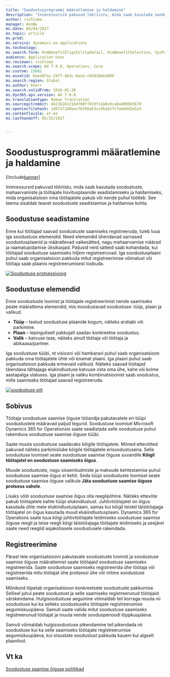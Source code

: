 ```yaml
---
title: "Soodustusprogrammi määratlemine ja haldamine"
description: "Inimressursid pakuvad tööriistu, mida saab kasutada soodustuste, mahaarvamiste ja töötajate hüvitusplaanide seadistamiseks ja haldamiseks, mida organisatsioon oma töötajatele pakub või nende puhul töötleb. See artikkel sisaldab teavet soodustuste seadistamise ja haldamise kohta."
author: rschloma
manager: AnnBe
ms.date: 04/04/2017
ms.topic: article
ms.prod: 
ms.service: dynamics-ax-applications
ms.technology: 
ms.search.form: HcmBenefitEligibilityDetail, HcmBenefitSelection, SysPolicyListPage, SysPolicySourceDocumentRuleType
audience: Application User
ms.reviewer: rschloma
ms.search.scope: AX 7.0.0, Operations, Core
ms.custom: 15681
ms.assetid: 6aee97ac-29f7-4b3c-8aa1-c65810de3090
ms.search.region: Global
ms.author: kherr
ms.search.validFrom: 2016-02-28
ms.dyn365.ops.version: AX 7.0.0
ms.translationtype: Human Translation
ms.sourcegitcommit: d421b161216d700f7819f1da8c0ca8ad089b5670
ms.openlocfilehash: 1d972f2d6bacf6f60ab3ce3bab2fcfaeb8d2e524
ms.contentlocale: et-ee
ms.lasthandoff: 05/25/2017


---
```


# <a name="define-and-manage-a-benefits-program"></a>Soodustusprogrammi määratlemine ja haldamine

[!include[banner](includes/banner.md)]


Inimressursid pakuvad tööriistu, mida saab kasutada soodustuste, mahaarvamiste ja töötajate hüvitusplaanide seadistamiseks ja haldamiseks, mida organisatsioon oma töötajatele pakub või nende puhul töötleb. See teema sisaldab teavet soodustuste seadistamise ja haldamise kohta.

<a name="benefit-setup"></a>Soodustuse seadistamine
-------------

Enne kui töötajad saavad soodustuste saamiseks registreeruda, tuleb luua iga soodustuse elemendid. Need elemendid ühendavad sarnased soodustusplaanid ja määratlevad vaikesätted, nagu mahaarvamise määrad ja raamatupidamise üksikasjad. Paljusid neid sätteid saab kohandada, kui töötajad soodustuse saamiseks hiljem registreeruvad. Iga soodustusplaani puhul saab organisatsioon pakkuda mitut registreerimise võimalust või töötaja saab plaanis registreerumisest loobuda. 

[![Soodustuse protsessivoog](./media/benefit-process-flow1.png)](./media/benefit-process-flow1.png)

## <a name="benefit-elements"></a>Soodustuse elemendid
Enne soodustuste loomist ja töötajate registreerimist nende saamiseks peate määratlema elemendid, mis moodustavad soodustuse: tüüp, plaan ja valikud.

-   **Tüüp** – teatud soodustuse plaanide kogum, näiteks arstiabi või parkimine.
-   **Plaan** – lepinguliselt pakkujalt saadav konkreetne soodustus.
-   **Valik** – katvuse tase, näiteks ainult töötaja või töötaja ja abikaasa/partner.

Iga soodustuse tüübi, nt visiooni või hambaravi puhul saab organisatsioon pakkuda oma töötajatele ühte või enamat plaani. Iga plaani puhul saab organisatsioon pakkuda erinevaid valikuid. Näiteks saavad töötajad täiendava tähtajaga elukindlustuse katvuse osta oma ühe, kahe või kolme aastapalga ulatuses. Iga plaani ja valiku kombinatsioonist saab soodustus, mille saamiseks töötajad saavad registreeruda. 

[![soodustuse pilt](./media/benefit-pic.png)](./media/benefit-pic.png)

## <a name="eligibility"></a>Sobivus
Töötaja soodustuse saamise õiguse tööandja pakutavatele eri tüüpi soodustustele määravad paljud tegurid. Soodustuse loomisel Microsoft Dynamics 365 for Operationsis saate seadistada selle soodustuse puhul rakenduva soodustuse saamise õiguse tüübi. 

Saate muuta soodustuse saadavaks kõigile töötajatele. Mõned ettevõtted pakuvad näiteks parkimislube kõigile töötajatele erisoodustusena. Selle soodustuse loomisel seate soodustuse saamise õiguse suvandile **Kõigil töötajatel on soodustuse saamiseks õigus**. 

Muude soodustuste, nagu sissenõudmiste ja maksude kehtestamise puhul soodustuse saamise õigus ei kehti. Seda tüüpi soodustuste loomisel seate soodustuse saamise õiguse valikule **Jäta soodustuse saamise õiguse protsess vahele**. 

Lisaks võib soodustuse saamise õigus olla reeglipõhine. Näiteks ettevõte pakub töötajatele kahte tüüpi elukindlustust. Juhtivtöötajatel on õigus kasutada ühte meie elukindlustusplaani, samas kui kõigil teistel täistööajaga töötajatel on õigus kasutada muud elukindlustusplaani. Dynamics 365 for Operations saate luua kõigi juhtivtöötajate leidmiseks soodustuse saamise õiguse reegli ja teise reegli kõigi täistööajaga töötajate leidmiseks ja seejärel saate need reeglid asjakohasele soodustusele rakendada.

## <a name="enrollment"></a>Registreerimine
Pärast teie organisatsiooni pakutavate soodustuste loomist ja soodustuse saamise õiguse määratlemist saate töötajaid soodustuse saamiseks registreerida. Saate soodustuse saamiseks registreerida ühe töötaja või registreerida mitu töötajat ühe protsessi ühe või mitme soodustuse saamiseks. 

Mõnikord lõpetab organisatsioon konkreetsete soodustuste pakkumise. Sellisel juhul peate soodustust ja selle saamiseks registreerunud töötajaid värskendama. Hulgisoodustuse aegumine võimaldab teil korraga muuta nii soodustuse kui ka selleks soodustuseks töötajate registreerumise aegumiskuupäeva. Samuti saate valida mitut soodustuse saamiseks registreerunud töötajat ja muuta nende soodusperioodi lõppkuupäeva. 

Samuti võimaldab hulgisoodustuse pikendamine teil pikendada nii soodustuse kui ka selle saamiseks töötajate registreerumise aegumiskuupäeva, kui otsustate soodustust pakkuda kauem kui algselt plaanitud.

<a name="see-also"></a>Vt ka
--------

[Soodustuse saamise õiguse poliitikad](benefit-eligibility-policies.md)




